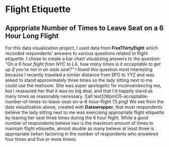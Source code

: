 # Flight Etiquette
## Apprpriate Number of Times to Leave Seat on a 6 Hour Long Flight
For this data visualization project, I used data from **FiveThirtyEight** which recorded respondents' answers to various questions related to flight etiquette. I chose to create a bar chart visualizing answers to the question: _"On a 6 hour flight from NYC to LA, how many times is it acceptable to get up if you're not in an aisle seat?"_ I found this question most interesting because I recently traveled a similar distance from SFO to YYZ and was asked to stand approximately three times so the lady sitting next to me could use the restroom. She was super apologetic for inconveniencing me, but I reassured her that it was no big deal, and that I'd happily stand as many times as reasonably necessary. 
![alt text](WpmO5-acceptable-number-of-times-to-leave-seat-on-a-6-hour-flight (1).png)
We see from the data visualization above, created with **Datawrapper**, that most respondents believe the lady sitting next to me was exercising appropriate flight etiquette by leaving her seat three times during the 6 hour flight. While a good number of respondents believe two is the maximum amount of times to maintain flight etiquette, almost double as many believe at least three is appropriate (when factoring in the number of respondents who answered four times and five or more times). 
